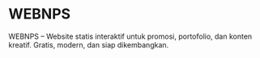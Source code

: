 # WEBNPS
WEBNPS – Website statis interaktif untuk promosi, portofolio, dan konten kreatif. Gratis, modern, dan siap dikembangkan.
